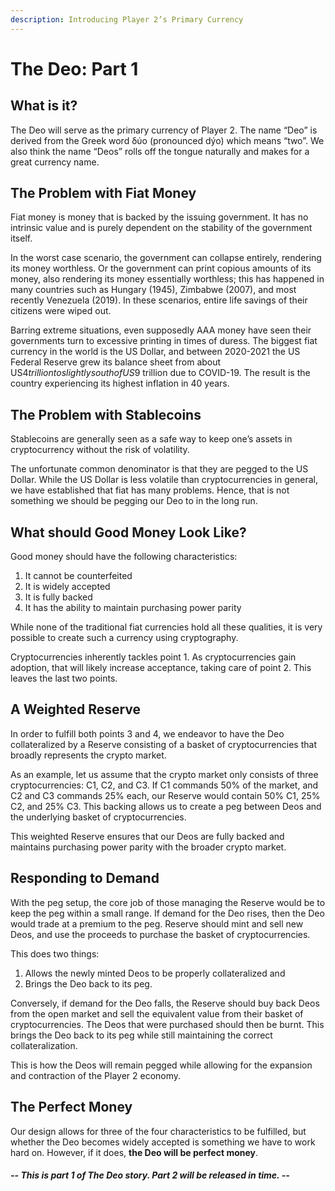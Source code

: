 ```yaml
---
description: Introducing Player 2’s Primary Currency
---
```


# The Deo: Part 1

## **What is it?** <a href="#2a2d" id="2a2d"></a>

The Deo will serve as the primary currency of Player 2. The name “Deo” is derived from the Greek word δύο (pronounced dýo) which means “two”. We also think the name “Deos” rolls off the tongue naturally and makes for a great currency name.

## **The Problem with Fiat Money** <a href="#cee6" id="cee6"></a>

Fiat money is money that is backed by the issuing government. It has no intrinsic value and is purely dependent on the stability of the government itself.

In the worst case scenario, the government can collapse entirely, rendering its money worthless. Or the government can print copious amounts of its money, also rendering its money essentially worthless; this has happened in many countries such as Hungary (1945), Zimbabwe (2007), and most recently Venezuela (2019). In these scenarios, entire life savings of their citizens were wiped out.

Barring extreme situations, even supposedly AAA money have seen their governments turn to excessive printing in times of duress. The biggest fiat currency in the world is the US Dollar, and between 2020-2021 the US Federal Reserve grew its balance sheet from about US$4 trillion to slightly south of US$9 trillion due to COVID-19. The result is the country experiencing its highest inflation in 40 years.

## **The Problem with Stablecoins** <a href="#96d5" id="96d5"></a>

Stablecoins are generally seen as a safe way to keep one’s assets in cryptocurrency without the risk of volatility.

The unfortunate common denominator is that they are pegged to the US Dollar. While the US Dollar is less volatile than cryptocurrencies in general, we have established that fiat has many problems. Hence, that is not something we should be pegging our Deo to in the long run.

## **What should Good Money Look Like?** <a href="#a3f6" id="a3f6"></a>

Good money should have the following characteristics:

1. It cannot be counterfeited
2. It is widely accepted
3. It is fully backed
4. It has the ability to maintain purchasing power parity

While none of the traditional fiat currencies hold all these qualities, it is very possible to create such a currency using cryptography.

Cryptocurrencies inherently tackles point 1. As cryptocurrencies gain adoption, that will likely increase acceptance, taking care of point 2. This leaves the last two points.

## **A Weighted Reserve** <a href="#23e3" id="23e3"></a>

In order to fulfill both points 3 and 4, we endeavor to have the Deo collateralized by a Reserve consisting of a basket of cryptocurrencies that broadly represents the crypto market.

As an example, let us assume that the crypto market only consists of three cryptocurrencies: C1, C2, and C3. If C1 commands 50% of the market, and C2 and C3 commands 25% each, our Reserve would contain 50% C1, 25% C2, and 25% C3. This backing allows us to create a peg between Deos and the underlying basket of cryptocurrencies.

This weighted Reserve ensures that our Deos are fully backed and maintains purchasing power parity with the broader crypto market.

## Responding to Demand

With the peg setup, the core job of those managing the Reserve would be to keep the peg within a small range. If demand for the Deo rises, then the Deo would trade at a premium to the peg. Reserve should mint and sell new Deos, and use the proceeds to purchase the basket of cryptocurrencies.

This does two things:

1. Allows the newly minted Deos to be properly collateralized and
2. Brings the Deo back to its peg.

Conversely, if demand for the Deo falls, the Reserve should buy back Deos from the open market and sell the equivalent value from their basket of cryptocurrencies. The Deos that were purchased should then be burnt. This brings the Deo back to its peg while still maintaining the correct collateralization.

This is how the Deos will remain pegged while allowing for the expansion and contraction of the Player 2 economy.

## **The Perfect Money** <a href="#42ad" id="42ad"></a>

Our design allows for three of the four characteristics to be fulfilled, but whether the Deo becomes widely accepted is something we have to work hard on. However, if it does, **the Deo will be perfect money**.

#### _-- This is part 1 of The Deo story. Part 2 will be released in time. --_
